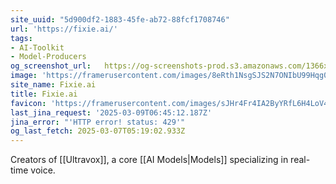 ```yaml
---
site_uuid: "5d900df2-1883-45fe-ab72-88fcf1708746"
url: 'https://fixie.ai/'
tags:
- AI-Toolkit
- Model-Producers
og_screenshot_url:   https://og-screenshots-prod.s3.amazonaws.com/1366x768/80/false/4a784341e527d92f1c016ee351b42e1bdea1d7cdd3c7b6326ff03896ddb82bf9.jpeg
image: 'https://framerusercontent.com/images/8eRth1NsgSJS2N7ONIbU99Hqg0.svg'
site_name: Fixie.ai
title: Fixie.ai
favicon: 'https://framerusercontent.com/images/sJHr4Fr4IA2ByYRfL6H4LoV4XA.png'
last_jina_request: '2025-03-09T06:45:12.187Z'
jina_error: "'HTTP error! status: 429'"
og_last_fetch: 2025-03-07T05:19:02.933Z
---
```

Creators of [[Ultravox]], a core [[AI Models|Models]] specializing in real-time voice.  
